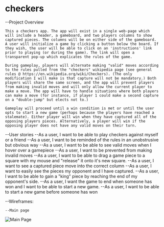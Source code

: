 # checkers

--Project Overview

    This a checkers app. The app will exist in a single web-page which will include a header, a gameboard, and two players columns to show captured pieces. The columns will be on either side of the gameboard. A user will initialize a game by clicking a button below the board. If they wish, the user will be able to click on an 'instructions' link prior to playing (or during the game). The link will open a transparent pop-up which explicates the rules of the game. 

    During gameplay, players will alternate making "valid" moves according to the rules pulled from the "checkers" wikipedia page (see general rules @ https://en.wikipedia.org/wiki/Checkers). (The only modification I will make is that capture will not be mandatory.) Both players will share the same screen, and the app will prevent players from making invalid moves and will only allow the current player to make a move. The app will have to handle situations where both players can make a move (for instance, if player 1 could make a second capture on a "double-jump" but elects not to.)

    Gameplay will proceed until a win condition is met or until the user opts to start a new game (perhaps because the players have reached a stalemate). Either player will win when they have captured all of the opposing players pieces. Alternatively, a player will win if the opposing player does not have any valid moves on their turn.

--User stories
    --As a user, I want to be able to play checkers against myself or a friend
    --As a user, I want to be reminded of the rules in an unobstrusive but obvious way
    --As a user, I want to be able to see valid moves when I hover over a gamepiece
    --As a user, I want to be prevented from making invalid moves
    --As a user, I want to be able to drag a game piece to a square with my mouse and "release" it onto it's new square. 
    --As a user, I want to see a captured piece move into the correct column 
    --As a user, I want to easily see the pieces my opponent and I have captured. 
    --As a user, I want to be able to gain a "king" piece by reaching the end of my opponent's side.
    --As a user, I want the game to end when someone has won and I want to be able to start a new game.
    --As a user, I want to be able to start a new game before someone has won

--Wireframes:

    --Main page
![Main Page](./readme_img/Main.png)